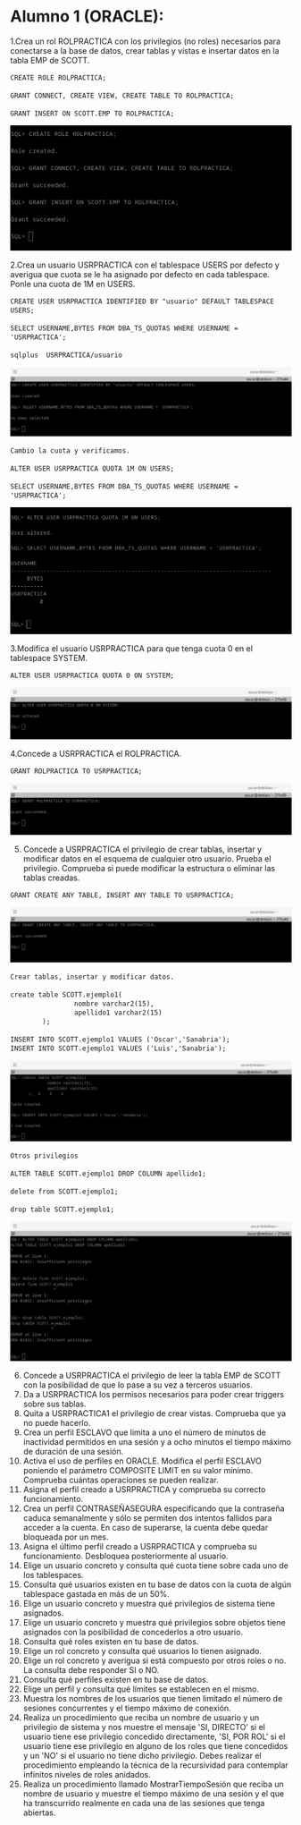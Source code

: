 # Alumno 1 (ORACLE):

1.Crea un rol ROLPRACTICA con los privilegios (no roles) necesarios para conectarse a la base de datos, crear tablas y vistas e insertar datos en la tabla EMP de SCOTT.

```
CREATE ROLE ROLPRACTICA;

GRANT CONNECT, CREATE VIEW, CREATE TABLE TO ROLPRACTICA;

GRANT INSERT ON SCOTT.EMP TO ROLPRACTICA;
```

![Ejercicio 1](1.png)



2.Crea un usuario USRPRACTICA con el tablespace USERS por defecto y averigua que cuota se le ha asignado por defecto en cada tablespace. Ponle una cuota de 1M en USERS.


```
CREATE USER USRPRACTICA IDENTIFIED BY "usuario" DEFAULT TABLESPACE USERS;

SELECT USERNAME,BYTES FROM DBA_TS_QUOTAS WHERE USERNAME = 'USRPRACTICA';

sqlplus  USRPRACTICA/usuario

```
![Ejercicio 2](2.png)


```
Cambio la cuota y verificamos.

ALTER USER USRPRACTICA QUOTA 1M ON USERS;

SELECT USERNAME,BYTES FROM DBA_TS_QUOTAS WHERE USERNAME = 'USRPRACTICA';

```
![Ejercicio 2](22.png)




3.Modifica el usuario USRPRACTICA para que tenga cuota 0 en el tablespace SYSTEM.

```
ALTER USER USRPRACTICA QUOTA 0 ON SYSTEM;
```
![Ejercicio 3](3.png)


4.Concede a USRPRACTICA el ROLPRACTICA.

```
GRANT ROLPRACTICA TO USRPRACTICA;
```

![Ejercicio 4](4.png)


5. Concede a USRPRACTICA el privilegio de crear tablas, insertar y modificar datos en el esquema de cualquier otro usuario. Prueba el privilegio. Comprueba si puede modificar la estructura o eliminar las tablas creadas.

```
GRANT CREATE ANY TABLE, INSERT ANY TABLE TO USRPRACTICA;
```

![Ejercicio 5](5.png)


```
Crear tablas, insertar y modificar datos.

create table SCOTT.ejemplo1(
                nombre varchar2(15),
                apellido1 varchar2(15)
        );

INSERT INTO SCOTT.ejemplo1 VALUES ('Oscar','Sanabria');
INSERT INTO SCOTT.ejemplo1 VALUES ('Luis','Sanabria');

```
![Ejercicio 5](55.png)


```
Otros privilegios

ALTER TABLE SCOTT.ejemplo1 DROP COLUMN apellido1;

delete from SCOTT.ejemplo1;

drop table SCOTT.ejemplo1;

```
![Ejercicio 5](555.png)



6. Concede a USRPRACTICA el privilegio de leer la tabla EMP de SCOTT con la posibilidad de que lo pase a su vez a terceros usuarios.
7. Da a USRPRACTICA los permisos necesarios para poder crear triggers sobre sus tablas.
8. Quita a USRPRACTICA1 el privilegio de crear vistas. Comprueba que ya no puede hacerlo.
9. Crea un perfil ESCLAVO que limita a uno el número de minutos de inactividad permitidos en una sesión y a ocho minutos el tiempo máximo de duración de una sesión.
10. Activa el uso de perfiles en ORACLE. Modifica el perfil ESCLAVO poniendo el parámetro COMPOSITE LIMIT en su valor mínimo. Comprueba cuántas operaciones se pueden realizar.
11. Asigna el perfil creado a USRPRACTICA y comprueba su correcto funcionamiento.
12. Crea un perfil CONTRASEÑASEGURA especificando que la contraseña caduca semanalmente y sólo se permiten dos intentos fallidos para acceder a la cuenta. En caso de superarse, la cuenta debe quedar bloqueada por un mes.
13. Asigna el último perfil creado a USRPRACTICA y comprueba su funcionamiento. Desbloquea posteriormente al usuario.
14. Elige un usuario concreto y consulta qué cuota tiene sobre cada uno de los tablespaces.
15. Consulta qué usuarios existen en tu base de datos con la cuota de algún tablespace gastada en más de un 50%.
16. Elige un usuario concreto y muestra qué privilegios de sistema tiene asignados.
17. Elige un usuario concreto y muestra qué privilegios sobre objetos tiene asignados con la posibilidad de concederlos a otro usuario.
18. Consulta qué roles existen en tu base de datos.
19. Elige un rol concreto y consulta qué usuarios lo tienen asignado.
20. Elige un rol concreto y averigua si está compuesto por otros roles o no. La consulta debe responder SI o NO.
21. Consulta qué perfiles existen en tu base de datos.
22. Elige un perfil y consulta qué límites se establecen en el mismo.
23. Muestra los nombres de los usuarios que tienen limitado el número de sesiones concurrentes y el tiempo máximo de conexión.
24. Realiza un procedimiento que reciba un nombre de usuario y un privilegio de sistema y nos muestre el mensaje 'SI, DIRECTO' si el usuario tiene ese privilegio concedido directamente, 'SI, POR ROL' si el usuario tiene ese privilegio en alguno de los roles que tiene concedidos y un 'NO' si el usuario no tiene dicho privilegio. Debes realizar el procedimiento empleando la técnica de la recursividad para contemplar infinitos niveles de roles anidados.
25. Realiza un procedimiento llamado MostrarTiempoSesión que reciba un nombre de usuario y muestre el tiempo máximo de una sesión y el que ha transcurrido realmente en cada una de las sesiones que tenga abiertas.
